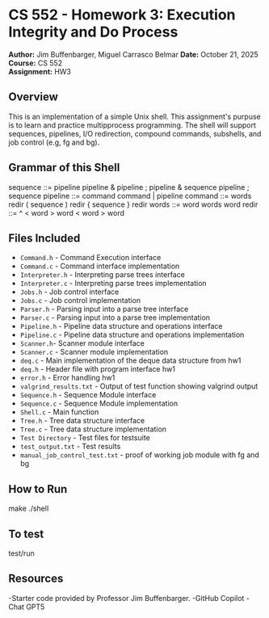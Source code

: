 # CS 552 - Homework 3: Execution Integrity and Do Process

**Author:** Jim Buffenbarger, Miguel Carrasco Belmar 
**Date:** October 21, 2025  
**Course:** CS 552  
**Assignment:** HW3

## Overview
This is an implementation of a simple Unix shell. This assignment's purpuse is to learn
and practice multipprocess programming. The shell will support sequences, pipelines, 
I/O redirection, compound commands, subshells, and job control (e.g, fg and bg).

## Grammar of this Shell 
 sequence ::=
    pipeline
    pipeline &
    pipeline ;
    pipeline & sequence
    pipeline ; sequence
pipeline ::=
     command
    command | pipeline
command ::=
     words redir
    ( sequence ) redir
    { sequence } redir
 words ::=
    word
    words word
 redir ::=
    ^
    < word
    > word
    < word > word
 
## Files Included
- `Command.h` - Command Execution interface
- `Command.c` - Command interface implementation
- `Interpreter.h` - Interpreting parse trees interface
- `Interpreter.c` - Interpreting parse trees implementation
- `Jobs.h` - Job control interface
- `Jobs.c` - Job control implementation
- `Parser.h` - Parsing input into a parse tree interface
- `Parser.c` - Parsing input into a parse tree implementation
- `Pipeline.h` - Pipeline data structure and operations interface
- `Pipeline.c` - Pipeline data structure and operations implementation
- `Scanner.h`- Scanner module interface
- `Scanner.c` - Scanner module implementation
- `deq.c` - Main implementation of the deque data structure from hw1
- `deq.h` - Header file with program interface hw1
- `error.h` - Error handling hw1
- `valgrind_results.txt` - Output of test function showing valgrind output
- `Sequence.h` - Sequence Module interface
- `Sequence.c` - Sequence Module implementation
- `Shell.c` - Main function 
- `Tree.h` - Tree data structure interface
- `Tree.c` - Tree data structure implementation
- `Test Directory` - Test files for testsuite 
- `test_output.txt` -  Test results
- `manual_job_control_test.txt` - proof of working job module with fg and bg

## How to Run
make
./shell

## To test
test/run

## Resources
-Starter code provided by Professor Jim Buffenbarger.
-GitHub Copilot
-Chat GPT5